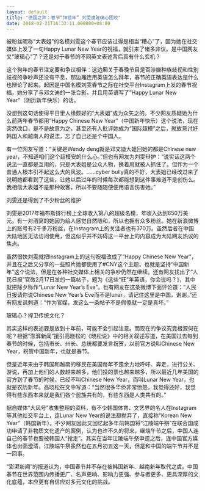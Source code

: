 ```yaml
---
layout: default
title: "德国之声：春节“拜错年” 刘雯遭玻璃心围攻"
date: 2018-02-21T16:32:11.000000+08:00
---
```


被粉丝昵称“大表姐”的名模刘雯这个春节应该过得是相当“糟心”了，因为她在社交媒体上发了一句Happy Lunar New Year的祝福，就引来了诸多非议。是中国网友又“玻璃心”了？还是对于春节的不同英文表述背后真有什么玄机？

这个狗年的春节注定要和争议相伴：这边厢关于春晚节目是否涉嫌种族歧视和性别歧视的争吵声还没有平息，那边厢连用英语怎么拜年，春节的正确英语表达是什么也辩论了起来。起因是中国名模刘雯春节之际在社交平台Instagram上发的春节祝福，她分享了与邓文迪的一张合影，并且用英语写了“Happy Lunar New Year”（阴历新年快乐）的话。

没想到这句话使得平日里人缘颇好的“大表姐”成为众矢之的。不少网友质疑她为什么前两年春节都用“Happy Chinese New Year”（中国新年快乐）这个说法，现在突然改口，是不是故意为之，甚至还有人批评她成为“国际超模”之后，就故意讨好韩国人和越南人的说法，忘了自己还是个中国人。

有一位网友写道：“关键是Wendy deng就是邓文迪大姐回她的都是Chinese new year，不知道咱们这个超模安的什么心。”但也有网友为刘雯辩护：“说实话这两个说法一直都是互用的，只是大表姐是公众人物，换着用就被人抓住了。但作为一个普通人根本引不起这么大的风波。……cyber bully真的不好，大表姐已经改过来了说明她都看到了这些，让她以后过年的时候每次都能想到这件事难道不是创伤么。我相信大表姐不是那种政客，所以不要随随便便用语言伤害她。”

刘雯还是得到了不少粉丝的维护

刘雯是2017年福布斯排行榜上全球收入第八的超级名模，年收入达到650万美元。有一对酒窝的她因为给人感觉自然随和，所以也拥有众多粉丝。她在新浪微博上的账号有2千多万粉丝，在Instagram上的关注者也有370万。虽然后者在中国大陆地区无法访问使用，但这似乎并不妨碍这一平台上的内容成为大陆网友热议的焦点。

虽然很快刘雯就把Instagram上的这句祝福改成了“Happy Chinese New Year”，并且在之后又分享的一些照片她都使用了#CNY这个主题，也就是坚持“中国新年”这个说法，但是在各种社交媒体上相关的争吵仍然在继续。还有网友找出了“人民日报”官微2月17日发的一篇帖子，题为《这些“旺”年英语，你会说吗？》，其中就把除夕称作“Lunar New Year’s Eve”。也有网友在这条微博下面评论道：“人民日报请你说Chinese New Year’s Eve而不是lunar，请记住这里是中国，谢谢。”还有网友讽刺道：“作为官媒，发这么一条帖子不是假傻就一定是真坏。”

玻璃心？捍卫传统文化？

其实这样的表述要是放到十年前，可能不会引起注意。而现在的争议究竟根源何在呢？根据“澎湃新闻”援引高晓松的《晓松说》中的相关叙述写道，在美国过去每到春节的时候，包括市长、州长、总统都要发言祝贺，以前官方说叫Chinese New Year，祝贺中国新年，也就是春节。

但是近年来由于韩国和越南的移民在美国每年不遗余力地呼吁、奔走，进行公关、游说，再加上他们的人数越来越多，他们投的票也越来越多，所以最近几年美国的官方到了春节的时候，已经不叫Chinese New Year，而叫Lunar New Year，也就是农历新年。高晓松在文中写道：“当然很多华侨非常愤怒，我觉得还好，我觉得有些东西本来就是我们各个民族共有的，有些东西是人类共有的。”

据自媒体“大风号”收集整理的资料，有不少韩国体育、文艺界的名人在Instagram等其他社交平台上，连Lunar New Year的说法都抛弃了，直接称“Korean New Year”（韩国新年）。不少网友因此又回忆起多年前韩国将“江陵端午祭”在联合国成功申请了非物质文化遗产的案例，认为也许不久的将来，继端午节之后，中国人连自己的春节也要被韩国人“抢走”。其实在当年江陵端午祭申遗之后，连中国官方媒体也出面澄清，江陵端午祭虽然也在五月初五这一天，但是和中国的端午节并不是一回事。

“澎湃新闻”的报道认为，中国春节并不存在被韩国新年、越南新年取代之虞。中国春节在世界范围内传播更广、名声更响、影响力更强、参与者更多、更具深厚的文化底蕴，本应更有自信应对多元文化的挑战。

